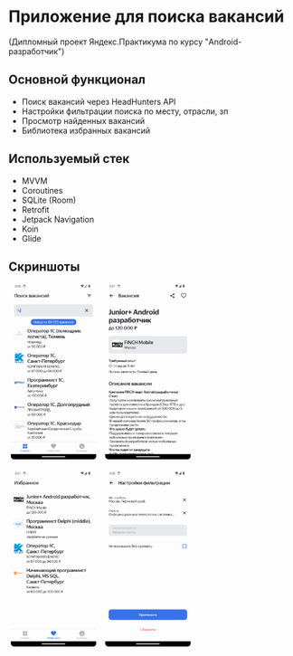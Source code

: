# Приложение для поиска вакансий
(Дипломный проект Яндекс.Практикума по курсу "Android-разработчик")

## Основной функционал

- Поиск вакансий через HeadHunters API
- Настройки фильтрации поиска по месту, отрасли, зп
- Просмотр найденных вакансий
- Библиотека избранных вакансий


## Используемый стек

- MVVM
- Coroutines
- SQLite (Room)
- Retrofit
- Jetpack Navigation
- Koin
- Glide


## Скриншоты

&nbsp;<img src="./docs/img/1.png" width=30% height=30%>&nbsp;&nbsp;&nbsp;&nbsp;<img src="./docs/img/2.png" width=30% height=30%>
<br />
<br />
&nbsp;<img src="./docs/img/3.png" width=30% height=30%>&nbsp;&nbsp;&nbsp;&nbsp;<img src="./docs/img/4.png" width=30% height=30%>
